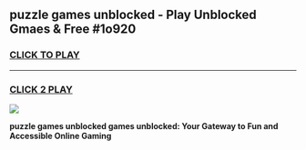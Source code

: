 
## puzzle games unblocked - Play Unblocked Gmaes & Free #1o920
<h3>
<a href="https://news.freeplayer.one?title=puzzle_games_unblocked&ref=26F">CLICK TO PLAY</a></h3>
<hr>

<h3>
<a href="https://news.freeplayer.one?title=puzzle_games_unblocked&ref=26F">CLICK 2 PLAY</a>
  
</h3>

<a href="https://news.freeplayer.one?title=puzzle_games_unblocked&ref=26F/"><img src="https://clearcache.store/games.png"></a>


**puzzle games unblocked games unblocked: Your Gateway to Fun and Accessible Online Gaming**
